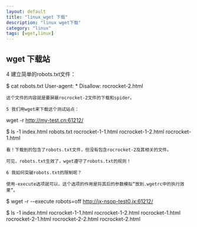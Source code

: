 ```yaml
---
layout: default
title: "linux_wget 下载"
description: "linux wget下载"
category: "linux"
tags: [wget,linux]
---
```


## wget 下载站
 4 建立简单的robots.txt文件：

$ cat robots.txt
User-agent: *
Disallow: rocrocket-2.html

    这个文件的内容就是要屏蔽rocrocket-2文件的下载和spider。

    5 我们用wget来下载这个测试站点：

wget -r http://my-test.cn:61212/

$ ls -1
index.html
robots.txt
rocrocket-1-1.html
rocrocket-1-2.html
rocrocket-1.html

    看！下载到的包含了robots.txt文件，但没有包含rocrocket-2及其相关的文件。

    可见，robots.txt生效了，wget遵守了robots.txt的规则！

    6 我如何突破robots.txt的限制呢？

    使用-execute选项就可以，这个选项的作用是将其后的参数模拟“放到.wgetrc中的执行效果”。

$ wget -r --execute robots=off http://jx-nsop-test0.jx:61212/

$ ls -1
index.html
rocrocket-1-1.html
rocrocket-1-2.html
rocrocket-1.html
rocrocket-2-1.html
rocrocket-2-2.html
rocrocket-2.html
